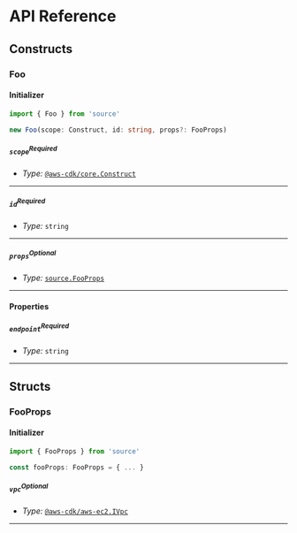 # API Reference <a name="API Reference"></a>

## Constructs <a name="Constructs"></a>

### Foo <a name="source.Foo"></a>

#### Initializer <a name="source.Foo.Initializer"></a>

```typescript
import { Foo } from 'source'

new Foo(scope: Construct, id: string, props?: FooProps)
```

##### `scope`<sup>Required</sup> <a name="source.Foo.parameter.scope"></a>

- *Type:* [`@aws-cdk/core.Construct`](#@aws-cdk/core.Construct)

---

##### `id`<sup>Required</sup> <a name="source.Foo.parameter.id"></a>

- *Type:* `string`

---

##### `props`<sup>Optional</sup> <a name="source.Foo.parameter.props"></a>

- *Type:* [`source.FooProps`](#source.FooProps)

---



#### Properties <a name="Properties"></a>

##### `endpoint`<sup>Required</sup> <a name="source.Foo.property.endpoint"></a>

- *Type:* `string`

---


## Structs <a name="Structs"></a>

### FooProps <a name="source.FooProps"></a>

#### Initializer <a name="[object Object].Initializer"></a>

```typescript
import { FooProps } from 'source'

const fooProps: FooProps = { ... }
```

##### `vpc`<sup>Optional</sup> <a name="source.FooProps.property.vpc"></a>

- *Type:* [`@aws-cdk/aws-ec2.IVpc`](#@aws-cdk/aws-ec2.IVpc)

---



